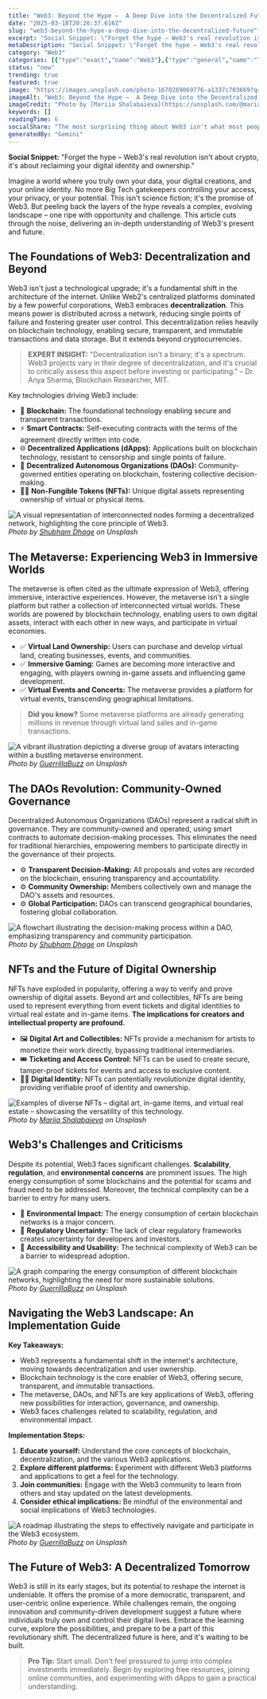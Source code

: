```yaml
---
title: "Web3: Beyond the Hype –  A Deep Dive into the Decentralized Future"
date: "2025-03-18T20:26:37.616Z"
slug: "web3-beyond-the-hype-a-deep-dive-into-the-decentralized-future"
excerpt: "Social Snippet: \"Forget the hype – Web3's real revolution isn't about crypto, it's about reclaiming your digital identity and ownership.\""
metaDescription: "Social Snippet: \"Forget the hype – Web3's real revolution isn't about crypto, it's about reclaiming your digital identity and ownership.\"..."
category: "Web3"
categories: [{"type":"exact","name":"Web3"},{"type":"general","name":"Technology"},{"type":"medium","name":"Software Engineering"},{"type":"specific","name":"Decentralized Applications"},{"type":"niche","name":"Smart Contract Security"}]
status: "new"
trending: true
featured: true
image: "https://images.unsplash.com/photo-1670269069776-a1337c703669?q=85&w=1200&fit=max&fm=webp&auto=compress"
imageAlt: "Web3: Beyond the Hype –  A Deep Dive into the Decentralized Future"
imageCredit: "Photo by [Mariia Shalabaieva](https://unsplash.com/@maria_shalabaieva) on Unsplash"
keywords: []
readingTime: 6
socialShare: "The most surprising thing about Web3 isn't what most people think. Find out what experts really say about this game-changing topic."
generatedBy: "Gemini"
---
```




**Social Snippet:** "Forget the hype – Web3's real revolution isn't about crypto, it's about reclaiming your digital identity and ownership."

Imagine a world where you truly own your data, your digital creations, and your online identity.  No more Big Tech gatekeepers controlling your access, your privacy, or your potential. This isn't science fiction; it's the promise of Web3.  But peeling back the layers of the hype reveals a complex, evolving landscape – one ripe with opportunity and challenge. This article cuts through the noise, delivering an in-depth understanding of Web3's present and future.

## The Foundations of Web3: Decentralization and Beyond

Web3 isn't just a technological upgrade; it's a fundamental shift in the architecture of the internet.  Unlike Web2's centralized platforms dominated by a few powerful corporations, Web3 embraces **decentralization**. This means power is distributed across a network, reducing single points of failure and fostering greater user control.  This decentralization relies heavily on blockchain technology, enabling secure, transparent, and immutable transactions and data storage.  But it extends beyond cryptocurrencies.

> **EXPERT INSIGHT:**  "Decentralization isn't a binary; it's a spectrum.  Web3 projects vary in their degree of decentralization, and it's crucial to critically assess this aspect before investing or participating." – Dr. Anya Sharma, Blockchain Researcher, MIT.

Key technologies driving Web3 include:

* 🔑 **Blockchain:**  The foundational technology enabling secure and transparent transactions.
* ⚡ **Smart Contracts:** Self-executing contracts with the terms of the agreement directly written into code.
* 🌐 **Decentralized Applications (dApps):** Applications built on blockchain technology, resistant to censorship and single points of failure.
* 👥 **Decentralized Autonomous Organizations (DAOs):** Community-governed entities operating on blockchain, fostering collective decision-making.
* 🧑‍💼 **Non-Fungible Tokens (NFTs):** Unique digital assets representing ownership of virtual or physical items.

![A visual representation of interconnected nodes forming a decentralized network, highlighting the core principle of Web3.](https://images.unsplash.com/photo-1669061585723-c5cc2b2e5ca1?q=85&w=1200&fit=max&fm=webp&auto=compress)
*Photo by [Shubham Dhage](https://unsplash.com/@onefifith) on Unsplash*

## The Metaverse: Experiencing Web3 in Immersive Worlds

The metaverse is often cited as the ultimate expression of Web3, offering immersive, interactive experiences.  However, the metaverse isn't a single platform but rather a collection of interconnected virtual worlds.  These worlds are powered by blockchain technology, enabling users to own digital assets, interact with each other in new ways, and participate in virtual economies.

* ✅ **Virtual Land Ownership:**  Users can purchase and develop virtual land, creating businesses, events, and communities.
* ✅ **Immersive Gaming:**  Games are becoming more interactive and engaging, with players owning in-game assets and influencing game development.
* ✅ **Virtual Events and Concerts:**  The metaverse provides a platform for virtual events, transcending geographical limitations.

> **Did you know?**  Some metaverse platforms are already generating millions in revenue through virtual land sales and in-game transactions.

![A vibrant illustration depicting a diverse group of avatars interacting within a bustling metaverse environment.](https://images.unsplash.com/photo-1660905419259-0eccba887eb3?q=85&w=1200&fit=max&fm=webp&auto=compress)
*Photo by [GuerrillaBuzz](https://unsplash.com/@guerrillabuzz) on Unsplash*

## The DAOs Revolution: Community-Owned Governance

Decentralized Autonomous Organizations (DAOs) represent a radical shift in governance.  They are community-owned and operated, using smart contracts to automate decision-making processes.  This eliminates the need for traditional hierarchies, empowering members to participate directly in the governance of their projects.

* ⚙️ **Transparent Decision-Making:**  All proposals and votes are recorded on the blockchain, ensuring transparency and accountability.
* ⚙️ **Community Ownership:**  Members collectively own and manage the DAO's assets and resources.
* ⚙️ **Global Participation:**  DAOs can transcend geographical boundaries, fostering global collaboration.

![A flowchart illustrating the decision-making process within a DAO, emphasizing transparency and community participation.](https://images.unsplash.com/photo-1666816943145-bac390ca866c?q=85&w=1200&fit=max&fm=webp&auto=compress)
*Photo by [Shubham Dhage](https://unsplash.com/@onefifith) on Unsplash*

## NFTs and the Future of Digital Ownership

NFTs have exploded in popularity, offering a way to verify and prove ownership of digital assets.  Beyond art and collectibles, NFTs are being used to represent everything from event tickets and digital identities to virtual real estate and in-game items.  **The implications for creators and intellectual property are profound.**

* 🖼️ **Digital Art and Collectibles:**  NFTs provide a mechanism for artists to monetize their work directly, bypassing traditional intermediaries.
* 🎟️ **Ticketing and Access Control:**  NFTs can be used to create secure, tamper-proof tickets for events and access to exclusive content.
* 🧑‍💼 **Digital Identity:**  NFTs can potentially revolutionize digital identity, providing verifiable proof of identity and ownership.

![Examples of diverse NFTs – digital art, in-game items, and virtual real estate – showcasing the versatility of this technology.](https://images.unsplash.com/photo-1670269069776-a1337c703669?q=85&w=1200&fit=max&fm=webp&auto=compress)
*Photo by [Mariia Shalabaieva](https://unsplash.com/@maria_shalabaieva) on Unsplash*

## Web3's Challenges and Criticisms

Despite its potential, Web3 faces significant challenges.  **Scalability**, **regulation**, and **environmental concerns** are prominent issues.  The high energy consumption of some blockchains and the potential for scams and fraud need to be addressed.  Moreover, the technical complexity can be a barrier to entry for many users.

* 🚫 **Environmental Impact:**  The energy consumption of certain blockchain networks is a major concern.
* 🚫 **Regulatory Uncertainty:**  The lack of clear regulatory frameworks creates uncertainty for developers and investors.
* 🚫 **Accessibility and Usability:**  The technical complexity of Web3 can be a barrier to widespread adoption.

![A graph comparing the energy consumption of different blockchain networks, highlighting the need for more sustainable solutions.](https://images.unsplash.com/photo-1664526937033-fe2c11f1be25?q=85&w=1200&fit=max&fm=webp&auto=compress)
*Photo by [GuerrillaBuzz](https://unsplash.com/@guerrillabuzz) on Unsplash*

## Navigating the Web3 Landscape: An Implementation Guide

**Key Takeaways:**

* Web3 represents a fundamental shift in the internet's architecture, moving towards decentralization and user ownership.
* Blockchain technology is the core enabler of Web3, offering secure, transparent, and immutable transactions.
* The metaverse, DAOs, and NFTs are key applications of Web3, offering new possibilities for interaction, governance, and ownership.
* Web3 faces challenges related to scalability, regulation, and environmental impact.

**Implementation Steps:**

1. **Educate yourself:**  Understand the core concepts of blockchain, decentralization, and the various Web3 applications.
2. **Explore different platforms:**  Experiment with different Web3 platforms and applications to get a feel for the technology.
3. **Join communities:**  Engage with the Web3 community to learn from others and stay updated on the latest developments.
4. **Consider ethical implications:**  Be mindful of the environmental and social implications of Web3 technologies.

![A roadmap illustrating the steps to effectively navigate and participate in the Web3 ecosystem.](https://images.unsplash.com/photo-1664527184293-8ab968c4aa25?q=85&w=1200&fit=max&fm=webp&auto=compress)
*Photo by [GuerrillaBuzz](https://unsplash.com/@guerrillabuzz) on Unsplash*

## The Future of Web3: A Decentralized Tomorrow

Web3 is still in its early stages, but its potential to reshape the internet is undeniable.  It offers the promise of a more democratic, transparent, and user-centric online experience.  While challenges remain, the ongoing innovation and community-driven development suggest a future where individuals truly own and control their digital lives.  Embrace the learning curve, explore the possibilities, and prepare to be a part of this revolutionary shift.  The decentralized future is here, and it's waiting to be built.

> **Pro Tip:** Start small.  Don't feel pressured to jump into complex investments immediately. Begin by exploring free resources, joining online communities, and experimenting with dApps to gain a practical understanding.


<div class="reading-progress-container">
  <div id="reading-progress" class="reading-progress"></div>
</div>
